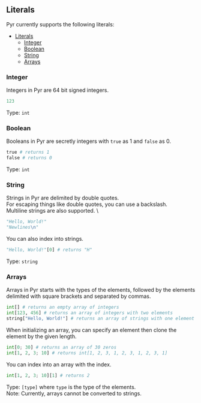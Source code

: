 ## Literals

Pyr currently supports the following literals:

- [Literals](#literals)
  - [Integer](#integer)
  - [Boolean](#boolean)
  - [String](#string)
  - [Arrays](#arrays)

### Integer

Integers in Pyr are 64 bit signed integers.

```python
123
```

Type: `int`

### Boolean

Booleans in Pyr are secretly integers with `true` as 1 and `false` as 0.

```python
true # returns 1
false # returns 0
```

Type: `int`

### String

Strings in Pyr are delimited by double quotes. \
For escaping things like double quotes, you can use a backslash. \
Multiline strings are also supported. \

```python
"Hello, World!"
"Newlines\n"
```

You can also index into strings.

```python
"Hello, World!"[0] # returns "H"
```

Type: `string`

### Arrays

Arrays in Pyr starts with the types of the elements, followed by the elements delimited with square brackets and separated by commas.

```python
int[] # returns an empty array of integers
int[123, 456] # returns an array of integers with two elements
string["Hello, World!"] # returns an array of strings with one element
```

When initializing an array, you can specify an element then clone the element by the given length.

```python
int[0; 30] # returns an array of 30 zeros
int[1, 2, 3; 10] # returns int[1, 2, 3, 1, 2, 3, 1, 2, 3, 1]
```

You can index into an array with the index.

```python
int[1, 2, 3; 10][1] # returns 2
```

Type: `[type]` where `type` is the type of the elements. \
Note: Currently, arrays cannot be converted to strings.
